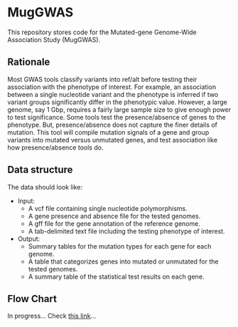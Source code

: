 # MugGWAS
This repository stores code for the Mutated-gene Genome-Wide Association Study (MugGWAS).

## Rationale
Most GWAS tools classify variants into ref/alt before testing their association with the phenotype of interest. For example, an association between a single nucleotide variant and the phenotype is inferred if two variant groups significantly differ in the phenotypic value. However, a large genome, say 1 Gbp, requires a fairly large sample size to give enough power to test significance. Some tools test the presence/absence of genes to the phenotype. But, presence/absence does not capture the finer details of mutation. This tool will compile mutation signals of a gene and group variants into mutated versus unmutated genes, and test association like how presence/absence tools do.

## Data structure
The data should look like:
- Input:
  - A vcf file containing single nucleotide polymorphisms.
  - A gene presence and absence file for the tested genomes.
  - A gff file for the gene annotation of the reference genome.
  - A tab-delimited text file including the testing phenotype of interest.
- Output:
  - Summary tables for the mutation types for each gene for each genome.
  - A table that categorizes genes into mutated or unmutated for the tested genomes.
  - A summary table of the statistical test results on each gene.

## Flow Chart
In progress... Check [this link](https://app.diagrams.net/#G1-fR-q0M57sMw6OWWwv0d5StmVH5Il51p#%7B%22pageId%22%3A%22C5RBs43oDa-KdzZeNtuy%22%7D)...

